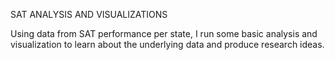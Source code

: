 SAT ANALYSIS AND VISUALIZATIONS

Using data from SAT performance per state, I run some basic analysis and visualization to learn about the underlying data and produce research ideas.